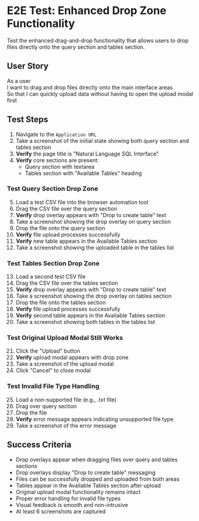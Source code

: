 # E2E Test: Enhanced Drop Zone Functionality

Test the enhanced drag-and-drop functionality that allows users to drop files directly onto the query section and tables section.

## User Story

As a user  
I want to drag and drop files directly onto the main interface areas  
So that I can quickly upload data without having to open the upload modal first

## Test Steps

1. Navigate to the `Application URL`
2. Take a screenshot of the initial state showing both query section and tables section
3. **Verify** the page title is "Natural Language SQL Interface"
4. **Verify** core sections are present:
   - Query section with textarea
   - Tables section with "Available Tables" heading

### Test Query Section Drop Zone

5. Load a test CSV file into the browser automation tool
6. Drag the CSV file over the query section
7. **Verify** drop overlay appears with "Drop to create table" text
8. Take a screenshot showing the drop overlay on query section
9. Drop the file onto the query section
10. **Verify** file upload processes successfully
11. **Verify** new table appears in the Available Tables section
12. Take a screenshot showing the uploaded table in the tables list

### Test Tables Section Drop Zone

13. Load a second test CSV file
14. Drag the CSV file over the tables section
15. **Verify** drop overlay appears with "Drop to create table" text
16. Take a screenshot showing the drop overlay on tables section
17. Drop the file onto the tables section
18. **Verify** file upload processes successfully
19. **Verify** second table appears in the Available Tables section
20. Take a screenshot showing both tables in the tables list

### Test Original Upload Modal Still Works

21. Click the "Upload" button
22. **Verify** upload modal appears with drop zone
23. Take a screenshot of the upload modal
24. Click "Cancel" to close modal

### Test Invalid File Type Handling

25. Load a non-supported file (e.g., .txt file)
26. Drag over query section
27. Drop the file
28. **Verify** error message appears indicating unsupported file type
29. Take a screenshot of the error message

## Success Criteria
- Drop overlays appear when dragging files over query and tables sections
- Drop overlays display "Drop to create table" messaging
- Files can be successfully dropped and uploaded from both areas
- Tables appear in the Available Tables section after upload
- Original upload modal functionality remains intact
- Proper error handling for invalid file types
- Visual feedback is smooth and non-intrusive
- At least 6 screenshots are captured